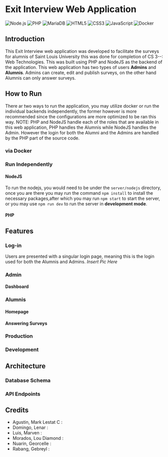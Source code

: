 # Exit Interview Web Application
![Node.js](https://img.shields.io/badge/Node.js-339933?style=for-the-badge&logo=nodedotjs&logoColor=white)
![PHP](https://img.shields.io/badge/PHP-777BB4?style=for-the-badge&logo=php&logoColor=white)
![MariaDB](https://img.shields.io/badge/MariaDB-003545?style=for-the-badge&logo=mariadb&logoColor=white)
![HTML5](https://img.shields.io/badge/HTML5-E34F26?style=for-the-badge&logo=html5&logoColor=white)
![CSS3](https://img.shields.io/badge/CSS3-1572B6?style=for-the-badge&logo=css3&logoColor=white)
![JavaScript](https://img.shields.io/badge/JavaScript-F7DF1E?style=for-the-badge&logo=javascript&logoColor=black)
![Docker](https://img.shields.io/badge/Docker-2496ED?style=for-the-badge&logo=docker&logoColor=white)

## Introduction
This Exit Interview web application was developed to facilitate the surveys for alumnis of Saint Louis University this was done for completion of CS 3--: Web Technologies. This was built using PHP and NodeJS as the backend of the application. This web application has two types of users **Admins** and **Alumnis**. Admins can create, edit and publish surveys, on the other hand Alumnis can only answer surveys.

## How to Run
There ar two ways to run the application, you may utilize docker or run the individual backends independently, the former however is more recommended since the configurations are more optimized to be ran this way. NOTE: PHP and NodeJS handle each of the roles that are available in this web application, PHP handles the Alumnis while NodeJS handles the Admin. However the login for both the Alumni and the Admins are handled by the PHP part of the source code.

### via Docker


### Run Independently
#### NodeJS
To run the nodejs, you would need to be under the `server/nodejs` directory, once you are there you may run the command `npm install` to install the necessary packages,after which you may run `npm start` to start the server, or you may use `npm run dev` to run the server in **development mode**.

#### PHP

## Features

### Log-in
Users are presented with a singular login page, meaning this is the login used for both the Alumnis and Admins.
*Insert Pic Here*

### Admin
#### Dashboard
#### 

### Alumnis

#### Homepage
#### Answering Surveys

### Production

### Development

## Architecture

### Database Schema

### API Endpoints

## Credits
- Agustin, Mark Lestat C : 
- Domingo, Lenar : 
- Luis, Marven : 
- Morados, Lou Diamond : 
- Nuarin, Georcelle : 
- Rabang, Gebreyl : 
